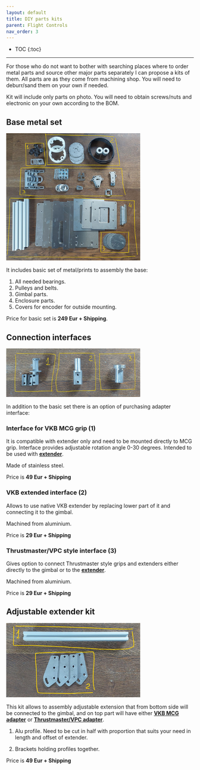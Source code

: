 ```yaml
---
layout: default
title: DIY parts kits
parent: Flight Controls
nav_order: 3
---
```


- TOC
{:toc}

---

For those who do not want to bother with searching places where to order metal parts and source other major parts separately I can propose a kits of them. 
All parts are as they come from machining shop. 
You will need to deburr/sand them on your own if needed.

Kit will include only parts on photo. You will need to obtain screws/nuts and electronic on your own according to the BOM.

## Base metal set
[<img src="../../assets/images/kit/base_set.jpg" width="360">](../../assets/images/kit/base_set.jpg)

It includes basic set of metal/prints to assembly the base:
1) All needed bearings.
2) Pulleys and belts.
3) Gimbal parts.
4) Enclosure parts.
5) Covers for encoder for outside mounting.

Price for basic set is **249 Eur + Shipping**.

## Connection interfaces
[<img src="../../assets/images/kit/connection_interfaces.jpg" width="360">](../../assets/images/kit/base_set.jpg)

In addition to the basic set there is an option of purchasing adapter interface:

### Interface for VKB MCG grip (1)
It is compatible with extender only and need to be mounted directly to MCG grip. Interface provides adjustable rotation angle 0-30 degrees.
Intended to be used with [**extender**](joystick_DIY_metal_kit.html#adjustable-extender-kit).

Made of stainless steel.

Price is **49 Eur + Shipping**

### VKB extended interface (2)
Allows to use native VKB extender by replacing lower part of it and connecting it to the gimbal.

Machined from aluminium.

Price is **29 Eur + Shipping**

### Thrustmaster/VPC style interface (3)
Gives option to connect Thrustmaster style grips and extenders either directly to the gimbal or to the [**extender**](joystick_DIY_metal_kit.html#adjustable-extender-kit). 

Machined from aluminium.

Price is **29 Eur + Shipping**

## Adjustable extender kit
[<img src="../../assets/images/kit/extender.jpg" width="360">](../../assets/images/kit/extender.jpg)

This kit allows to assembly adjustable extension that from bottom side will be connected to the gimbal,
and on top part will have either [**VKB MCG adapter**](joystick_DIY_metal_kit.html#interface-for-vkb-mcg-grip-1) or [**Thrustmaster/VPC adapter**](joystick_DIY_metal_kit.html#thrustmastervpc-style-interface-3).

1) Alu profile. Need to be cut in half with proportion that suits your need in length and offset of extender.

2) Brackets holding profiles together.

Price is **49 Eur + Shipping**